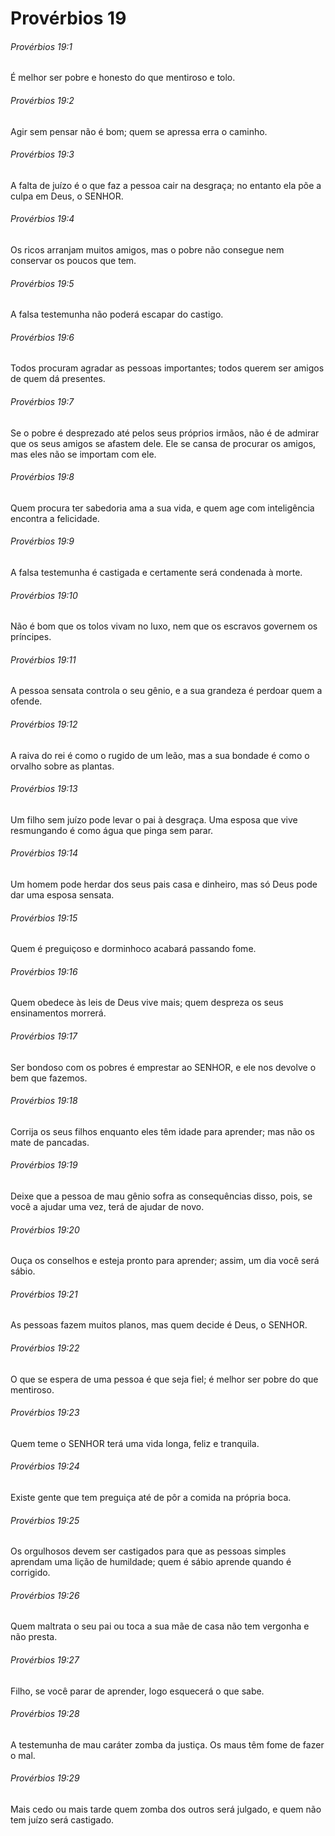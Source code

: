# Provérbios 19

###### Provérbios 19:1

É melhor ser pobre e honesto do que mentiroso e tolo.

###### Provérbios 19:2

Agir sem pensar não é bom; quem se apressa erra o caminho.

###### Provérbios 19:3

A falta de juízo é o que faz a pessoa cair na desgraça; no entanto ela põe a culpa em Deus, o SENHOR.

###### Provérbios 19:4

Os ricos arranjam muitos amigos, mas o pobre não consegue nem conservar os poucos que tem.

###### Provérbios 19:5

A falsa testemunha não poderá escapar do castigo.

###### Provérbios 19:6

Todos procuram agradar as pessoas importantes; todos querem ser amigos de quem dá presentes.

###### Provérbios 19:7

Se o pobre é desprezado até pelos seus próprios irmãos, não é de admirar que os seus amigos se afastem dele. Ele se cansa de procurar os amigos, mas eles não se importam com ele.

###### Provérbios 19:8

Quem procura ter sabedoria ama a sua vida, e quem age com inteligência encontra a felicidade.

###### Provérbios 19:9

A falsa testemunha é castigada e certamente será condenada à morte.

###### Provérbios 19:10

Não é bom que os tolos vivam no luxo, nem que os escravos governem os príncipes.

###### Provérbios 19:11

A pessoa sensata controla o seu gênio, e a sua grandeza é perdoar quem a ofende.

###### Provérbios 19:12

A raiva do rei é como o rugido de um leão, mas a sua bondade é como o orvalho sobre as plantas.

###### Provérbios 19:13

Um filho sem juízo pode levar o pai à desgraça. Uma esposa que vive resmungando é como água que pinga sem parar.

###### Provérbios 19:14

Um homem pode herdar dos seus pais casa e dinheiro, mas só Deus pode dar uma esposa sensata.

###### Provérbios 19:15

Quem é preguiçoso e dorminhoco acabará passando fome.

###### Provérbios 19:16

Quem obedece às leis de Deus vive mais; quem despreza os seus ensinamentos morrerá.

###### Provérbios 19:17

Ser bondoso com os pobres é emprestar ao SENHOR, e ele nos devolve o bem que fazemos.

###### Provérbios 19:18

Corrija os seus filhos enquanto eles têm idade para aprender; mas não os mate de pancadas.

###### Provérbios 19:19

Deixe que a pessoa de mau gênio sofra as consequências disso, pois, se você a ajudar uma vez, terá de ajudar de novo.

###### Provérbios 19:20

Ouça os conselhos e esteja pronto para aprender; assim, um dia você será sábio.

###### Provérbios 19:21

As pessoas fazem muitos planos, mas quem decide é Deus, o SENHOR.

###### Provérbios 19:22

O que se espera de uma pessoa é que seja fiel; é melhor ser pobre do que mentiroso.

###### Provérbios 19:23

Quem teme o SENHOR terá uma vida longa, feliz e tranquila.

###### Provérbios 19:24

Existe gente que tem preguiça até de pôr a comida na própria boca.

###### Provérbios 19:25

Os orgulhosos devem ser castigados para que as pessoas simples aprendam uma lição de humildade; quem é sábio aprende quando é corrigido.

###### Provérbios 19:26

Quem maltrata o seu pai ou toca a sua mãe de casa não tem vergonha e não presta.

###### Provérbios 19:27

Filho, se você parar de aprender, logo esquecerá o que sabe.

###### Provérbios 19:28

A testemunha de mau caráter zomba da justiça. Os maus têm fome de fazer o mal.

###### Provérbios 19:29

Mais cedo ou mais tarde quem zomba dos outros será julgado, e quem não tem juízo será castigado.

